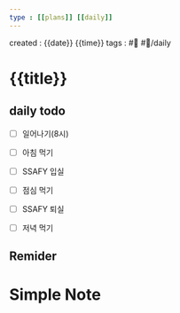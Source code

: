 ```yaml
---
type : [[plans]] [[daily]]
---
```


created : {{date}} {{time}}
tags : #📅 #📅/daily 

# {{title}}

## daily todo
- [ ] 일어나기(8시)
- [ ] 아침 먹기
- [ ] SSAFY 입실

- [ ] 점심 먹기

- [ ] SSAFY 퇴실
- [ ] 저녁 먹기

## Remider

# Simple Note
